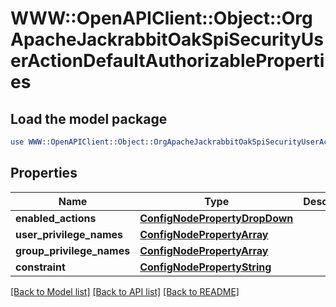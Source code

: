 # WWW::OpenAPIClient::Object::OrgApacheJackrabbitOakSpiSecurityUserActionDefaultAuthorizableProperties

## Load the model package
```perl
use WWW::OpenAPIClient::Object::OrgApacheJackrabbitOakSpiSecurityUserActionDefaultAuthorizableProperties;
```

## Properties
Name | Type | Description | Notes
------------ | ------------- | ------------- | -------------
**enabled_actions** | [**ConfigNodePropertyDropDown**](ConfigNodePropertyDropDown.md) |  | [optional] 
**user_privilege_names** | [**ConfigNodePropertyArray**](ConfigNodePropertyArray.md) |  | [optional] 
**group_privilege_names** | [**ConfigNodePropertyArray**](ConfigNodePropertyArray.md) |  | [optional] 
**constraint** | [**ConfigNodePropertyString**](ConfigNodePropertyString.md) |  | [optional] 

[[Back to Model list]](../README.md#documentation-for-models) [[Back to API list]](../README.md#documentation-for-api-endpoints) [[Back to README]](../README.md)


